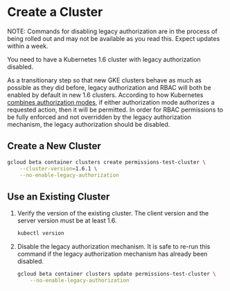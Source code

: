 # Create a Cluster

NOTE: Commands for disabling legacy authorization are in the process of being
rolled out and may not be available as you read this. Expect updates within a
week.

You need to have a Kubernetes 1.6 cluster with legacy authorization disabled.

As a transitionary step so that new GKE clusters behave as much as possible as
they did before, legacy authorization and RBAC will both be enabled by default
in new 1.6 clusters. According to how Kubernetes [combines authorization
modes](https://kubernetes.io/docs/admin/authorization/), if either authorization
mode authorizes a requested action, then it will be permitted. In order for RBAC
permissions to be fully enforced and not overridden by the legacy authorization
mechanism, the legacy authorization should be disabled.

## Create a New Cluster

```sh
gcloud beta container clusters create permissions-test-cluster \
    --cluster-version=1.6.1 \
    --no-enable-legacy-authorization
```

## Use an Existing Cluster

1. Verify the version of the existing cluster. The client version and the server
   version must be at least 1.6.
    ```sh
    kubectl version
    ```

2. Disable the legacy authorization mechanism. It is safe to re-run this command
   if the legacy authorization mechanism has already been disabled.
    ```sh
    gcloud beta container clusters update permissions-test-cluster \
        --no-enable-legacy-authorization
    ```

